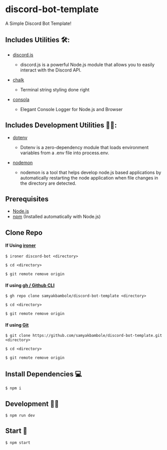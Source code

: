 # discord-bot-template

A Simple Discord Bot Template!

## Includes Utilities 🛠: 

* [discord.js](https://www.npmjs.com/package/discord.js)
     * discord.js is a powerful Node.js module that allows you to easily interact with the Discord API.

* [chalk](https://www.npmjs.com/package/chalk)
     * Terminal string styling done right

* [consola](https://www.npmjs.com/package/consola)
     * Elegant Console Logger for Node.js and Browser

## Includes Development Utilities 👨‍💻:

* [dotenv](https://www.npmjs.com/package/dotenv)
     * Dotenv is a zero-dependency module that loads environment variables from a .env file into process.env.

* [nodemon](https://www.npmjs.com/package/nodemon)
     * nodemon is a tool that helps develop node.js based applications by automatically restarting the node application when file changes in the directory are detected.

## Prerequisites

* [Node.js](https://nodejs.org)
* [npm](https://npmjs.org) (Installed automatically with Node.js)

## Clone Repo

#### If Using [ironer](https://npmjs.org/package/ironer)
```
$ ironer discord-bot <directory>

$ cd <directory> 

$ git remote remove origin
```

#### If using [gh / Github CLI](https://cli.github.com/)
```
$ gh repo clone samyakbambole/discord-bot-template <directory>

$ cd <directory>

$ git remote remove origin
```

#### If using [Git](https://git-scm.com/)
```
$ git clone https://github.com/samyakbambole/discord-bot-template.git <directory>

$ cd <directory>

$ git remote remove origin
```

## Install Dependencies 💻

```
$ npm i
```

## Development 🐱‍💻
```
$ npm run dev
```

## Start 🚀
```
$ npm start
```